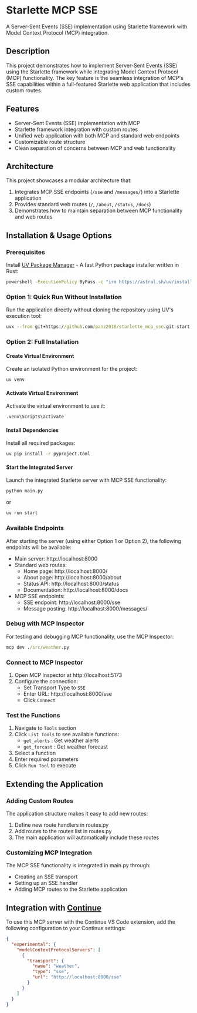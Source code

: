 # Starlette MCP SSE

A Server-Sent Events (SSE) implementation using Starlette framework with Model Context Protocol (MCP) integration.

## Description

This project demonstrates how to implement Server-Sent Events (SSE) using the Starlette framework while integrating Model Context Protocol (MCP) functionality. The key feature is the seamless integration of MCP's SSE capabilities within a full-featured Starlette web application that includes custom routes.

## Features

- Server-Sent Events (SSE) implementation with MCP
- Starlette framework integration with custom routes
- Unified web application with both MCP and standard web endpoints
- Customizable route structure
- Clean separation of concerns between MCP and web functionality

## Architecture

This project showcases a modular architecture that:

1. Integrates MCP SSE endpoints (`/sse` and `/messages/`) into a Starlette application
2. Provides standard web routes (`/`, `/about`, `/status`, `/docs`)
3. Demonstrates how to maintain separation between MCP functionality and web routes

## Installation & Usage Options

### Prerequisites

Install [UV Package Manager](https://docs.astral.sh/uv/) - A fast Python package installer written in Rust:

```cmd
powershell -ExecutionPolicy ByPass -c "irm https://astral.sh/uv/install.ps1 | iex"
```

### Option 1: Quick Run Without Installation

Run the application directly without cloning the repository using UV's execution tool:

```cmd
uvx --from git+https://github.com/panz2018/starlette_mcp_sse.git start
```

### Option 2: Full Installation

#### Create Virtual Environment

Create an isolated Python environment for the project:

```cmd
uv venv
```

#### Activate Virtual Environment

Activate the virtual environment to use it:

```cmd
.venv\Scripts\activate
```

#### Install Dependencies

Install all required packages:

```cmd
uv pip install -r pyproject.toml
```

#### Start the Integrated Server

Launch the integrated Starlette server with MCP SSE functionality:

```cmd
python main.py
```

or

```cmd
uv run start
```

### Available Endpoints

After starting the server (using either Option 1 or Option 2), the following endpoints will be available:

- Main server: http://localhost:8000
- Standard web routes:
  - Home page: http://localhost:8000/
  - About page: http://localhost:8000/about
  - Status API: http://localhost:8000/status
  - Documentation: http://localhost:8000/docs
- MCP SSE endpoints:
  - SSE endpoint: http://localhost:8000/sse
  - Message posting: http://localhost:8000/messages/

### Debug with MCP Inspector

For testing and debugging MCP functionality, use the MCP Inspector:

```cmd
mcp dev ./src/weather.py
```

### Connect to MCP Inspector

1. Open MCP Inspector at http://localhost:5173
2. Configure the connection:
   - Set Transport Type to `SSE`
   - Enter URL: http://localhost:8000/sse
   - Click `Connect`

### Test the Functions

1. Navigate to `Tools` section
2. Click `List Tools` to see available functions:
   - `get_alerts` : Get weather alerts
   - `get_forcast` : Get weather forecast
3. Select a function
4. Enter required parameters
5. Click `Run Tool` to execute

## Extending the Application

### Adding Custom Routes

The application structure makes it easy to add new routes:

1. Define new route handlers in routes.py
2. Add routes to the routes list in routes.py
3. The main application will automatically include these routes

### Customizing MCP Integration

The MCP SSE functionality is integrated in main.py through:

- Creating an SSE transport
- Setting up an SSE handler
- Adding MCP routes to the Starlette application

## Integration with [Continue](https://www.continue.dev/)

To use this MCP server with the Continue VS Code extension, add the following configuration to your Continue settings:

```json
{
  "experimental": {
    "modelContextProtocolServers": [
      {
        "transport": {
          "name": "weather",
          "type": "sse",
          "url": "http://localhost:8000/sse"
        }
      }
    ]
  }
}
```
